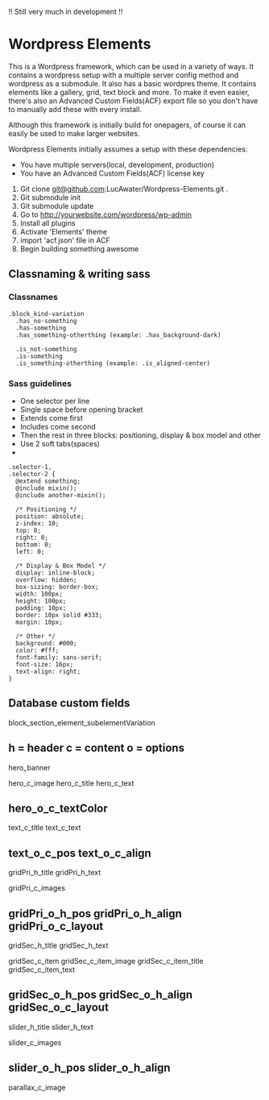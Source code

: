 !! Still very much in development !!

Wordpress Elements
==============================

This is a Wordpress framework, which can be used in a variety of ways. It contains a wordpress setup with a multiple server config method and wordpress as a submodule. It also has a basic wordpres theme. It contains elements like a gallery, grid, text block and more. To make it even easier, there's also an Advanced Custom Fields(ACF) export file so you don't have to manually add these with every install.

Although this framework is initially build for onepagers, of course it can easily be used to make larger websites.

Wordpress Elements initially assumes a setup with these dependencies:
- You have multiple servers(local, development, production)
- You have an Advanced Custom Fields(ACF) license key

1. Git clone git@github.com:LucAwater/Wordpress-Elements.git .
2. Git submodule init
3. Git submodule update
4. Go to http://yourwebsite.com/wordpress/wp-admin
5. Install all plugins
6. Activate 'Elements' theme
7. import 'acf.json' file in ACF
8. Begin building something awesome

## Classnaming & writing sass

### Classnames
```
.block_kind-variation 
  .has_no-something
  .has-something
  .has_something-otherthing (example: .has_background-dark)
  
  .is_not-something
  .is-something
  .is_something-otherthing (example: .is_aligned-center)
```

### Sass guidelines

- One selector per line
- Single space before opening bracket
- Extends come first
- Includes come second
- Then the rest in three blocks: positioning, display & box model and other
- Use 2 soft tabs(spaces)
- 

```
.selector-1,
.selector-2 {
  @extend something;
  @include mixin();
  @include another-mixin();
  
  /* Positioning */
  position: absolute;
  z-index: 10;
  top: 0;
  right: 0;
  bottom: 0;
  left: 0;

  /* Display & Box Model */
  display: inline-block;
  overflow: hidden;
  box-sizing: border-box;
  width: 100px;
  height: 100px;
  padding: 10px;
  border: 10px solid #333;
  margin: 10px;

  /* Other */
  background: #000;
  color: #fff;
  font-family: sans-serif;
  font-size: 16px;
  text-align: right;
}
```

## Database custom fields

block_section_element_subelementVariation

h = header
c = content
o = options
--------------------------
hero_banner

hero_c_image
hero_c_title
hero_c_text

hero_o_c_textColor
--------------------------
text_c_title
text_c_text

text_o_c_pos
text_o_c_align
--------------------------
gridPri_h_title
gridPri_h_text

gridPri_c_images

gridPri_o_h_pos
gridPri_o_h_align
gridPri_o_c_layout
--------------------------
gridSec_h_title
gridSec_h_text

gridSec_c_item
gridSec_c_item_image
gridSec_c_item_title
gridSec_c_item_text

gridSec_o_h_pos
gridSec_o_h_align
gridSec_o_c_layout
--------------------------
slider_h_title
slider_h_text

slider_c_images

slider_o_h_pos
slider_o_h_align
--------------------------
parallax_c_image